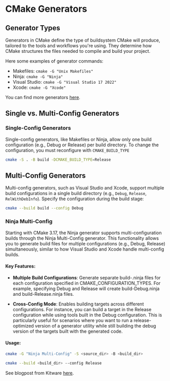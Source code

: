 # CMake Generators

## Generator Types

Generators in CMake define the type of buildsystem CMake will produce, tailored to the tools and workflows you're using. They determine how CMake structures the files needed to compile and build your project.

Here some examples of generator commands:

- Makefiles: `cmake -G "Unix Makefiles"`
- Ninja: `cmake -G "Ninja"`
- Visual Studio: `cmake -G "Visual Studio 17 2022"`
- Xcode: `cmake -G "Xcode"`

You can find more generators [here](https://cmake.org/cmake/help/latest/manual/cmake-generators.7.html#cmake-generators).

## Single vs. Multi-Config Generators

### Single-Config Generators

Single-config generators, like Makefiles or Ninja, allow only one build configuration (e.g., Debug or Release) per build directory. To change the configuration, you must reconfigure with `CMAKE_BUILD_TYPE`

```sh
cmake -S . -B build -DCMAKE_BUILD_TYPE=Release
```

## Multi-Config Generators

Multi-config generators, such as Visual Studio and Xcode, support multiple build configurations in a single build directory (e.g., `Debug`, `Release`, `RelWithDebInfo`). Specify the configuration during the build stage:

```sh
cmake --build build --config Debug
```

### Ninja Multi-Config

Starting with CMake 3.17, the Ninja generator supports multi-configuration builds through the Ninja Multi-Config generator. This functionality allows you to generate build files for multiple configurations (e.g., Debug, Release) simultaneously, similar to how Visual Studio and Xcode handle multi-config builds.

#### Key Features:

- **Multiple Build Configurations**: Generate separate build-<Config>.ninja files for each configuration specified in CMAKE_CONFIGURATION_TYPES. For example, specifying Debug and Release will create build-Debug.ninja and build-Release.ninja files.

- **Cross-Config Mode**: Enables building targets across different configurations. For instance, you can build a target in the Release configuration while using tools built in the Debug configuration. This is particularly useful for scenarios where you want to run a release-optimized version of a generator utility while still building the debug version of the targets built with the generated code. 

#### Usage:

```sh
cmake -G "Ninja Multi-Config" -S <source_dir> -B <build_dir>
```

```sh
cmake --build <build_dir> --config Release
```

See blogpost from Kitware [here](https://www.kitware.com/multi-config-ninja-generator-in-cmake-3-17/).
